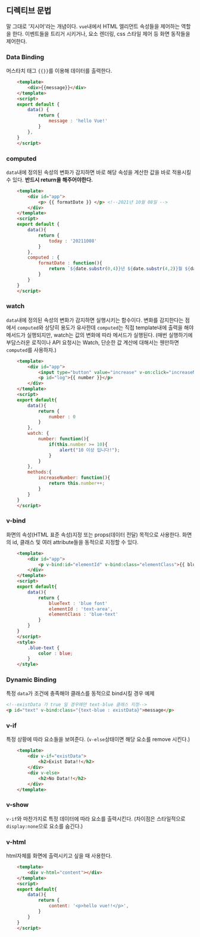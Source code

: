 ## 디렉티브 문법
말 그대로 '지시어'라는 개념이다. `vue`내에서 HTML 엘리먼트 속성들을 제어하는 역할을 한다.
이벤트들을 트리거 시키거나, 요소 렌더링, css 스타일 제어 등 화면 동작들을 제어한다.

### Data Binding
머스타치 태그 `{{}}`를 이용해 데이터를 출력한다.
```html
    <template>
        <div>{{message}}</div>
    </template>
    <script>
    export default {
        data() {
            return {
                message : 'hello Vue!'
            }
        },
    }
    </script>
```

### computed
`data`내에 정의된 속성의 변화가 감지하면 바로 해당 속성을 계산한 값을 바로 적용시킬 수 있다. **반드시 return을 해주어야한다.**
```html
    <template>
        <div id="app">
            <p> {{ formatDate }} </p> <!--2021년 10월 08일 -->
        </div>
    </template>
    <script>
    export default {
        data(){
            return {
                today : '20211008'
            }
        },
        computed : {
            formatDate : function(){
                return `${date.substr(0,4)}년 ${date.substr(4,2)}월 ${date.substr(6,2)}일`;
            }
        }
    }
    </script>
```

### watch
`data`내에 정의된 속성의 변화가 감지하면 실행시키는 함수이다. 변화를 감지한다는 점에서 `computed`와 상당히 용도가 유사한데 `computed`는 직접 template내에 출력을 해야 메서드가 실행되지만, watch는 값의 변화에 따라 메서드가 실행된다. 
(매번 실행하기에 부담스러운 로직이나 API 요청시는 Watch, 단순한 값 계산에 대해서는 웬만하면 `computed`를 사용하자.)
```html
    <template>
        <div id="app">
            <input type="button" value="increase" v-on:click="increaseNumber">
            <p id="log">{{ number }}</p>
        </div>
    </template>
    <script>
    export default{
        data(){
            return {
                number : 0
            }
        },
        watch: {
            number: function(){
                if(this.number >= 10){
                    alert("10 이상 입니다!");
                }
            }
        },
        methods:{
            increaseNumber: function(){
                return this.number++;
            }
        }
    }
    </script>
```

### v-bind
화면의 속성(HTML 표준 속성)지정 또는 props(데이터 전달) 목적으로 사용한다. 
화면의 id, 클래스 및 여러 attribute들을 동적으로 지정할 수 있다.
```html
    <template>
        <div id="app">
            <p v-bind:id="elementId" v-bind:class="elementClass">{{ blueText }}</p>
        </div>
    </template>
    <script>
    export default{
        data(){
            return {
                blueText : 'blue font'
                elementId : 'text-area',
                elementClass : 'blue-text'
            }
        }
    }
    </script>
    <style>
        .blue-text {
            color : blue;
        }
    </style>
```

### Dynamic Binding
특정 `data`가 조건에 충족해야 클래스를 동적으로 bind시킬 경우 예제
```html
<!--existData 가 true 일 경우에만 text-blue 클래스 지정-->
<p id="text" v-bind:class="{text-blue : existData}">message</p>
```

### v-if
특정 상황에 따라 요소들을 보여준다. (`v-else`상태이면 해당 요소를 remove 시킨다.)
```html
    <template>
        <div v-if="existData">
            <h2>Exist Data!!</h2>
        </div>
        <div v-else>
            <h2>No Data!!</h2>
        </div>
    </template>
```

### v-show
`v-if`와 마찬가지로 특정 데이터에 따라 요소를 출력시킨다. (차이점은 스타일적으로 `display:none`으로 요소를 숨긴다.)

### v-html
html자체를 화면에 출력시키고 싶을 때 사용한다.
```html
    <template>
        <div v-html="content"></div>
    </template>
    <script>
    export default{
        data(){
            return {
                content: '<p>hello vue!!</p>',
            }
        }
    }
    </script>
```
